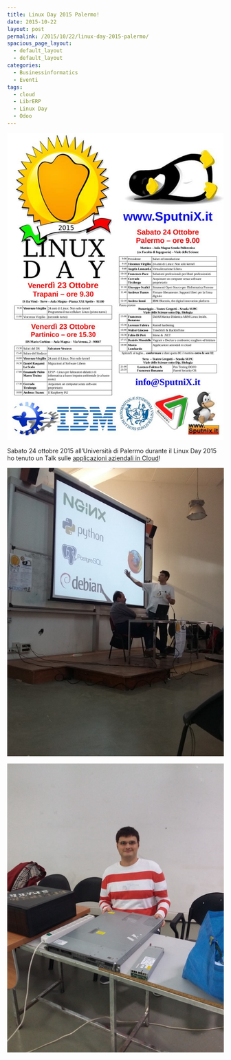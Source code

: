 ```yaml
---
title: Linux Day 2015 Palermo!
date: 2015-10-22
layout: post
permalink: /2015/10/22/linux-day-2015-palermo/
spacious_page_layout:
  - default_layout
  - default_layout
categories:
  - Businessinformatics
  - Eventi
tags:
  - cloud
  - LibrERP
  - Linux Day
  - Odoo
---
```


![Linux Day 2015 Palermo programma](https://raw.githubusercontent.com/marcofromsicily/blog/master/images/linuxdaypalermo2015.jpg)

Sabato 24 ottobre 2015 all’Università di Palermo durante il Linux Day 2015 ho tenuto un Talk sulle [applicazioni aziendali in Cloud](https://www.slideshare.net/marcofromsicily/applicazioni-aziendali-in-cloud)!

![Linux Day 2015 Palermo Talk](https://raw.githubusercontent.com/marcofromsicily/blog/master/images/linuxday2015.jpg)


![Linux Day 2015 Palermo Talk](https://raw.githubusercontent.com/marcofromsicily/blog/master/images/linuxday2015bis.jpg)

